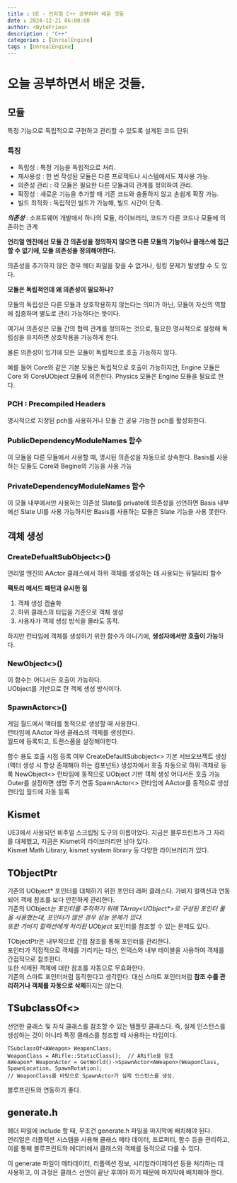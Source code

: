 ```yaml
---
title : UE - 언리얼 C++ 공부하며 배운 것들
date : 2024-12-21 06:00:00
author: <ByteFries>
description : "C++"
categories : [UnrealEngine]
tags : [UnrealEngine]
---
```


# <span style = "font-weight: 800;">오늘 공부하면서 배운 것들.</span>

## <span style = "font-weight: 800;">모듈</span>
 특정 기능으로 독립적으로 구현하고 관리할 수 있도록 설계된 코드 단위
### <span style = "font-weight: 800;">특징</span>
- 독립성 : 특정 기능을 독립적으로 처리.
- 재사용성 : 한 번 작성된 모듈은 다른 프로젝트나 시스템에서도 재사용 가능.
- 의존성 관리 : 각 모듈은 필요한 다른 모듈과의 관계를 정의하여 관리.
- 확장성 : 새로운 기능을 추가할 때 기존 코드와 충돌하지 않고 손쉽게 확장 가능.
- 빌드 최적화 : 독립적인 빌드가 가능해, 빌드 시간이 단축.


***의존성***
 : 소프트웨어 개발에서 하나의 모듈, 라이브러리, 코드가 다른 코드나 모듈에 의존하는 관계

**언리얼 엔진에선 모듈 간 의존성을 정의하지 않으면 다른 모듈의 기능이나 클래스에 접근할 수 없기에, 모듈 의존성을 정의해야한다.**

의존성을 추가하지 않은 경우 헤더 파일을 찾을 수 없거나, 링킹 문제가 발생할 수 도 있다.

**모듈은 독립적인데 왜 의존성이 필요하나?**

모듈의 독립성은 다른 모듈과 상호작용하지 않는다는 의미가 아닌, 모듈이 자신의 역할에 집중하며 별도로 관리 가능하다는 뜻이다.

여기서 의존성은 모듈 간의 협력 관계를 정의하는 것으로, 필요한 명시적으로 설정해 독립성을 유지하면 상호작용을 가능하게 한다.

물론 의존성이 있기에 모든 모듈이 독립적으로 호출 가능하지 않다.

예를 들어 Core와 같은 기본 모듈은 독립적으로 호출이 가능하지만, Engine 모듈은 Core 와 CoreUObject 모듈에 의존한다.
Physics 모듈은 Engine 모듈을 필요로 한다.


### <span style = "font-weight: 800;">PCH : Precompiled Headers</span>

명시적으로 지정된 pch를 사용하거나 모듈 간 공유 가능한 pch를 활성화한다.

### <span style = "font-weight: 800;">PublicDependencyModuleNames 함수</span>
이 모듈을 다른 모듈에서 사용할 때, 명시된 의존성을 자동으로 상속한다.
Basis를 사용하는 모듈도 Core와 Begine의 기능을 사용 가능

### <span style = "font-weight: 800;">PrivateDependencyModuleNames 함수</span>
이 모듈 내부에서만 사용하는 의존성
Slate를 private에 의존성을 선언하면 Basis 내부에선 Slate UI를 사용 가능하지만 Basis를 사용하는 모듈은 Slate 기능을 사용 못한다.

## <span style = "font-weight: 800;">객체 생성</span>

### <span style = "font-weight: 800;">CreateDefualtSubObject<>()</span>
언리얼 엔진의 AActor 클래스에서 하위 객체를 생성하는 데 사용되는 유틸리티 함수  

**팩토리 메서드 패턴과 유사한 점**  
1. 객체 생성 캡슐화  
2. 하위 클래스의 타입을 기준으로 객체 생성  
3. 사용자가 객체 생성 방식을 몰라도 동작.  

하지만 런타임에 객체를 생성하기 위한 함수가 아니기에, **생성자에서만 호출이 가능**하다.  

### <span style = "font-weight: 800;">NewObject<>()</span>
이 함수는 어디서든 호출이 가능하다.  
UObject를 기반으로 한 객체 생성 방식이다.  

### <span style = "font-weight: 800;">SpawnActor<>()</span>
게임 월드에서 액터를 동적으로 생성할 때 사용한다.  
런타임에 AActor 파생 클래스의 객체를 생성한다.  
월드에 등록되고, 트랜스폼을 설정해야한다.  

함수	용도	호출 시점	등록 여부
CreateDefaultSubobject<>	기본 서브오브젝트 생성 (액터 생성 시 항상 존재해야 하는 컴포넌트)	생성자에서 호출	자동으로 하위 객체로 등록
NewObject<>	런타임에 동적으로 UObject 기반 객체 생성	어디서든 호출 가능	Outer를 설정하면 생명 주기 연동
SpawnActor<>	런타임에 AActor를 동적으로 생성	런타임	월드에 자동 등록


## <span style = "font-weight: 800;">Kismet</span>
UE3에서 사용되던 비주얼 스크립팅 도구의 이름이었다. 지금은 블루프린트가 그 자리를 대체했고, 지금은 Kismet의 라이브러리만 남아 있다.  
Kismet Math Library, kismet system library 등 다양한 라이브러리가 있다.  

## <span style = "font-weight: 800;">TObjectPtr</span>
기존의 UObject* 포인터를 대체하기 위한 포인터 래퍼 클래스다. 가비지 컬렉션과 연동되어 객체 참조를 보다 안전하게 관리한다.  
기존의 UObject*는 포인터를 추적하기 위해 TArray&lt;UObject\*&gt;로 구성된 포인터 풀을 사용했는데, 포인터가 많은 경우 성능 문제가 있다.  
또한 가비지 컬렉션에게 처리된 UObject* 포인터를 참조할 수 있는 문제도 있다.  

TObjectPtr은 내부적으로 간접 참조를 통해 포인터를 관리한다.  
포인터가 직접적으로 객체를 가리키는 대신, 인덱스와 내부 테이블을 사용하여 객체를 간접적으로 참조한다.  
또한 삭제된 객체에 대한 참조를 자동으로 무효화한다.  
기존의 스마트 포인터처럼 동작한다고 생각한다. 대신 스마트 포인터처럼 **참조 수를 관리하거나 객체를 자동으로 삭제**하지는 않는다.  


## <span style = "font-weight: 800;">TSubclassOf<></span>
선언한 클래스 및 자식 클래스를 참조할 수 있는 템플릿 클래스다. 즉, 실제 인스턴스를 생성하는 것이 아니라 특정 클래스를 참조할 때 사용하는 타입이다.  
```
TSubclassOf<AWeapon> WeaponClass;
WeaponClass = ARifle::StaticClass();  // ARifle을 참조
AWeapon* WeaponActor = GetWorld()->SpawnActor<AWeapon>(WeaponClass, SpawnLocation, SpawnRotation); 
// WeaponClass를 바탕으로 SpawnActor가 실제 인스턴스를 생성.
```
블루프린트와 연동하기 좋다.

## <span style = "font-weight: 800;">generate.h</span>
헤더 파일에 include 할 때, 무조건 generate.h 파일을 마지막에 배치해야 된다.  
언리얼은 리플렉션 시스템을 사용해 클래스 메타 데이터, 프로퍼티, 함수 등을 관리하고,  
이를 통해 블루프린트와 에디터에서 클래스와 객체를 동적으로 다룰 수 있다.  

이 generate 파일이 메타데이터, 리플렉션 정보, 시리얼라이제이션 등을 처리하는 데 사용하고, 이 과정은 클래스 선언이 끝난 후여야 하기 때문에 마지막에 배치해야 한다.  
